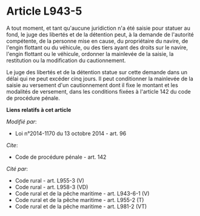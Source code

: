 # Article L943-5

A tout moment, et tant qu'aucune juridiction n'a été saisie pour statuer au fond, le juge des libertés et de la détention
peut, à la demande de l'autorité compétente, de la personne mise en cause, du propriétaire du navire, de l'engin flottant ou
du véhicule, ou des tiers ayant des droits sur le navire, l'engin flottant ou le véhicule, ordonner la mainlevée de la
saisie, la restitution ou la modification du cautionnement.

Le juge des libertés et de la détention statue sur cette demande dans un délai qui ne peut excéder cinq jours. Il peut
conditionner la mainlevée de la saisie au versement d'un cautionnement dont il fixe le montant et les modalités de versement,
dans les conditions fixées à l'article 142 du code de procédure pénale.

**Liens relatifs à cet article**

_Modifié par_:

  - Loi n°2014-1170 du 13 octobre 2014 - art. 96

_Cite_:

  - Code de procédure pénale - art. 142

_Cité par_:

  - Code rural - art. L955-3 (V)
  - Code rural - art. L958-3 (VD)
  - Code rural et de la pêche maritime - art. L943-6-1 (V)
  - Code rural et de la pêche maritime - art. L955-2 (T)
  - Code rural et de la pêche maritime - art. L981-2 (VT)
